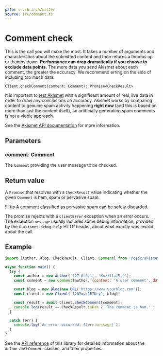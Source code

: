 ```yaml
---
path: src/branch/master
source: src/comment.ts
---
```


# Comment check
This is the call you will make the most. It takes a number of arguments and characteristics about the submitted content
and then returns a thumbs up or thumbs down. **Performance can drop dramatically if you choose to exclude data points.**
The more data you send Akismet about each comment, the greater the accuracy. We recommend erring on the side of including too much data.

```
Client.checkComment(comment: Comment): Promise<CheckResult>
```

It is important to [test Akismet](../advanced/testing.md) with a significant amount of real, live data in order to draw any conclusions on accuracy.
Akismet works by comparing content to genuine spam activity happening **right now** (and this is based on more than just the content itself),
so artificially generating spam comments is not a viable approach.

See the [Akismet API documentation](https://akismet.com/development/api/#comment-check) for more information.

## Parameters

### **comment**: Comment
The `Comment` providing the user message to be checked.

## Return value
A `Promise` that resolves with a `CheckResult` value indicating whether the given `Comment` is ham, spam or pervasive spam.

!!! tip
    A comment classified as pervasive spam can be safely discarded.

The promise rejects with a `ClientError` exception when an error occurs.
The exception `message` usually includes some debug information, provided by the `X-akismet-debug-help` HTTP header, about what exactly was invalid about the call.

## Example

```js
import {Author, Blog, CheckResult, Client, Comment} from '@cedx/akismet';

async function main() {
  try {
    const author = new Author('127.0.0.1', 'Mozilla/5.0');
    const comment = new Comment(author, {content: 'A user comment', date: new Date});

    const blog = new Blog(new URL('https://www.yourblog.com'));
    const client = new Client('123YourAPIKey', blog);

    const result = await client.checkComment(comment);
    console.log(result == CheckResult.isHam ? 'The comment is ham.' : 'The comment is spam.');
  }

  catch (err) {
    console.log(`An error occurred: ${err.message}`);
  }
}
```

See the [API reference](https://api.belin.io/akismet.js) of this library for detailed information about the `Author` and `Comment` classes, and their properties.

